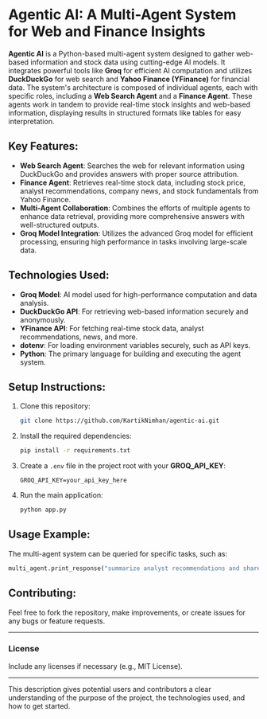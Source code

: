 # **Agentic AI: A Multi-Agent System for Web and Finance Insights**

**Agentic AI** is a Python-based multi-agent system designed to gather web-based information and stock data using cutting-edge AI models. It integrates powerful tools like **Groq** for efficient AI computation and utilizes **DuckDuckGo** for web search and **Yahoo Finance (YFinance)** for financial data. The system's architecture is composed of individual agents, each with specific roles, including a **Web Search Agent** and a **Finance Agent**. These agents work in tandem to provide real-time stock insights and web-based information, displaying results in structured formats like tables for easy interpretation.

## Key Features:

- **Web Search Agent**: Searches the web for relevant information using DuckDuckGo and provides answers with proper source attribution.
- **Finance Agent**: Retrieves real-time stock data, including stock price, analyst recommendations, company news, and stock fundamentals from Yahoo Finance.
- **Multi-Agent Collaboration**: Combines the efforts of multiple agents to enhance data retrieval, providing more comprehensive answers with well-structured outputs.
- **Groq Model Integration**: Utilizes the advanced Groq model for efficient processing, ensuring high performance in tasks involving large-scale data.

## **Technologies Used:**
- **Groq Model**: AI model used for high-performance computation and data analysis.
- **DuckDuckGo API**: For retrieving web-based information securely and anonymously.
- **YFinance API**: For fetching real-time stock data, analyst recommendations, news, and more.
- **dotenv**: For loading environment variables securely, such as API keys.
- **Python**: The primary language for building and executing the agent system.

## **Setup Instructions:**

1. Clone this repository:
   ```bash
   git clone https://github.com/KartikNimhan/agentic-ai.git
   ```
2. Install the required dependencies:
   ```bash
   pip install -r requirements.txt
   ```
3. Create a `.env` file in the project root with your **GROQ_API_KEY**:
   ```plaintext
   GROQ_API_KEY=your_api_key_here
   ```

4. Run the main application:
   ```bash
   python app.py
   ```

## **Usage Example:**
The multi-agent system can be queried for specific tasks, such as:
```python
multi_agent.print_response("summarize analyst recommendations and share the latest news for Google", stream=True)
```

## **Contributing:**
Feel free to fork the repository, make improvements, or create issues for any bugs or feature requests.

---

### **License**
Include any licenses if necessary (e.g., MIT License).

---

This description gives potential users and contributors a clear understanding of the purpose of the project, the technologies used, and how to get started.